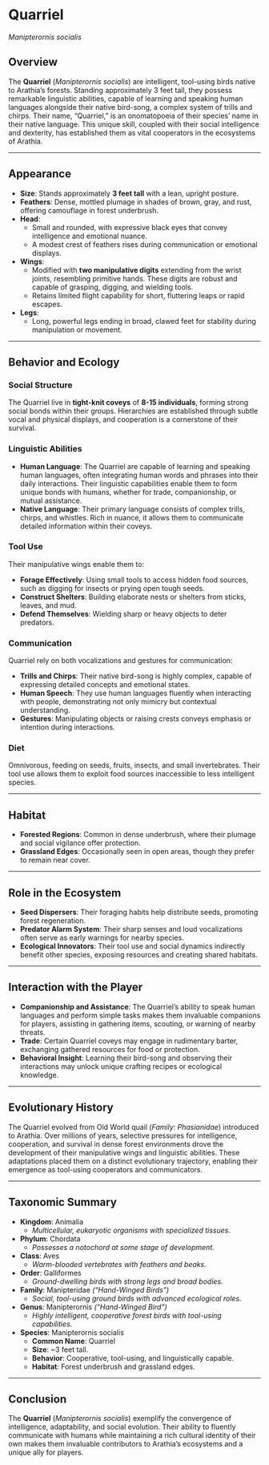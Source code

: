 # Quarriel  
*Manipterornis socialis*  

## Overview  
The **Quarriel** (*Manipterornis socialis*) are intelligent, tool-using birds native to Arathia’s forests. Standing approximately 3 feet tall, they possess remarkable linguistic abilities, capable of learning and speaking human languages alongside their native bird-song, a complex system of trills and chirps. Their name, “Quarriel,” is an onomatopoeia of their species’ name in their native language. This unique skill, coupled with their social intelligence and dexterity, has established them as vital cooperators in the ecosystems of Arathia.  

---

## Appearance  
- **Size**: Stands approximately **3 feet tall** with a lean, upright posture.  
- **Feathers**: Dense, mottled plumage in shades of brown, gray, and rust, offering camouflage in forest underbrush.  
- **Head**:  
  - Small and rounded, with expressive black eyes that convey intelligence and emotional nuance.  
  - A modest crest of feathers rises during communication or emotional displays.  
- **Wings**:  
  - Modified with **two manipulative digits** extending from the wrist joints, resembling primitive hands. These digits are robust and capable of grasping, digging, and wielding tools.  
  - Retains limited flight capability for short, fluttering leaps or rapid escapes.  
- **Legs**:  
  - Long, powerful legs ending in broad, clawed feet for stability during manipulation or movement.  

---

## Behavior and Ecology  
### Social Structure  
The Quarriel live in **tight-knit coveys** of **8-15 individuals**, forming strong social bonds within their groups. Hierarchies are established through subtle vocal and physical displays, and cooperation is a cornerstone of their survival.  

### Linguistic Abilities  
- **Human Language**: The Quarriel are capable of learning and speaking human languages, often integrating human words and phrases into their daily interactions. Their linguistic capabilities enable them to form unique bonds with humans, whether for trade, companionship, or mutual assistance.  
- **Native Language**: Their primary language consists of complex trills, chirps, and whistles. Rich in nuance, it allows them to communicate detailed information within their coveys.  

### Tool Use  
Their manipulative wings enable them to:  
- **Forage Effectively**: Using small tools to access hidden food sources, such as digging for insects or prying open tough seeds.  
- **Construct Shelters**: Building elaborate nests or shelters from sticks, leaves, and mud.  
- **Defend Themselves**: Wielding sharp or heavy objects to deter predators.  

### Communication  
Quarriel rely on both vocalizations and gestures for communication:  
- **Trills and Chirps**: Their native bird-song is highly complex, capable of expressing detailed concepts and emotional states.  
- **Human Speech**: They use human languages fluently when interacting with people, demonstrating not only mimicry but contextual understanding.  
- **Gestures**: Manipulating objects or raising crests conveys emphasis or intention during interactions.  

### Diet  
Omnivorous, feeding on seeds, fruits, insects, and small invertebrates. Their tool use allows them to exploit food sources inaccessible to less intelligent species.  

---

## Habitat  
- **Forested Regions**: Common in dense underbrush, where their plumage and social vigilance offer protection.  
- **Grassland Edges**: Occasionally seen in open areas, though they prefer to remain near cover.  

---

## Role in the Ecosystem  
- **Seed Dispersers**: Their foraging habits help distribute seeds, promoting forest regeneration.  
- **Predator Alarm System**: Their sharp senses and loud vocalizations often serve as early warnings for nearby species.  
- **Ecological Innovators**: Their tool use and social dynamics indirectly benefit other species, exposing resources and creating shared habitats.  

---

## Interaction with the Player  
- **Companionship and Assistance**: The Quarriel’s ability to speak human languages and perform simple tasks makes them invaluable companions for players, assisting in gathering items, scouting, or warning of nearby threats.  
- **Trade**: Certain Quarriel coveys may engage in rudimentary barter, exchanging gathered resources for food or protection.  
- **Behavioral Insight**: Learning their bird-song and observing their interactions may unlock unique crafting recipes or ecological knowledge.  

---

## Evolutionary History  
The Quarriel evolved from Old World quail (*Family: Phasianidae*) introduced to Arathia. Over millions of years, selective pressures for intelligence, cooperation, and survival in dense forest environments drove the development of their manipulative wings and linguistic abilities. These adaptations placed them on a distinct evolutionary trajectory, enabling their emergence as tool-using cooperators and communicators.  

---

## Taxonomic Summary  
- **Kingdom**: Animalia  
  - *Multicellular, eukaryotic organisms with specialized tissues.*  
- **Phylum**: Chordata  
  - *Possesses a notochord at some stage of development.*  
- **Class**: Aves  
  - *Warm-blooded vertebrates with feathers and beaks.*  
- **Order**: Galliformes  
  - *Ground-dwelling birds with strong legs and broad bodies.*  
- **Family**: Manipteridae *(“Hand-Winged Birds”)*  
  - *Social, tool-using ground birds with advanced ecological roles.*  
- **Genus**: Manipterornis *(“Hand-Winged Bird”)*  
  - *Highly intelligent, cooperative forest birds with tool-using capabilities.*  
- **Species**: Manipterornis socialis  
  - **Common Name**: Quarriel  
  - **Size**: ~3 feet tall.  
  - **Behavior**: Cooperative, tool-using, and linguistically capable.  
  - **Habitat**: Forest underbrush and grassland edges.  

---

## Conclusion  
The **Quarriel** (*Manipterornis socialis*) exemplify the convergence of intelligence, adaptability, and social evolution. Their ability to fluently communicate with humans while maintaining a rich cultural identity of their own makes them invaluable contributors to Arathia’s ecosystems and a unique ally for players.  

